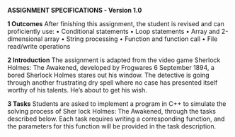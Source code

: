 **ASSIGNMENT SPECIFICATIONS - Version 1.0**
 
**1 Outcomes**
 After finishing this assignment, the student is revised and can proficiently use:
 • Conditional statements
 • Loop statements
 • Array and 2-dimensional array
 • String processing
 • Function and function call
 • File read/write operations
 
**2 Introduction**
 The assignment is adapted from the video game Sherlock Holmes: The Awakened, developed by Frogwares 6 September 1894, a bored Sherlock Holmes stares out his window. The detective is going through another frustrating dry spell where no case has presented itself worthy of his talents. He’s about to get his wish.
 
**3 Tasks**
 Students are asked to implement a program in C++ to simulate the solving process of Sher lock Holmes: The Awakened, through the tasks described below. Each task requires writing a corresponding function, and the parameters for this function will be provided in the task description.
